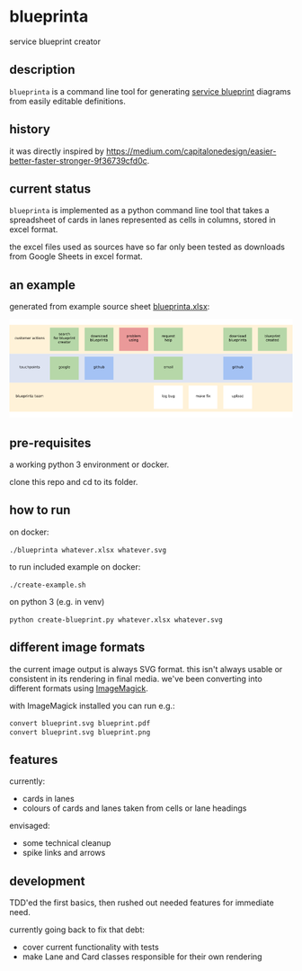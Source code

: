 # blueprinta

service blueprint creator


## description

`blueprinta` is a command line tool for generating [service blueprint](https://en.wikipedia.org/wiki/Service_blueprint) diagrams
from easily editable definitions.


## history

it was directly inspired by https://medium.com/capitalonedesign/easier-better-faster-stronger-9f36739cfd0c.


## current status

`blueprinta` is implemented as a python command line tool that takes a spreadsheet of cards in lanes
represented as cells in columns, stored in excel format.

the excel files used as sources have so far only been tested as downloads from Google Sheets in excel format.


## an example

generated from example source sheet [blueprinta.xlsx](examples/blueprinta.xlsx):

![Blueprinta dogfood Service Blueprint](examples/blueprinta.png)


## pre-requisites

a working python 3 environment or docker.

clone this repo and cd to its folder.


## how to run

on docker:

`./blueprinta whatever.xlsx whatever.svg`

to run included example on docker:

`./create-example.sh`

on python 3 (e.g. in venv)

`python create-blueprint.py whatever.xlsx whatever.svg`


## different image formats

the current image output is always SVG format.  this isn't always usable or consistent in its rendering in final media.  we've been converting into different formats using [ImageMagick](https://imagemagick.org).

with ImageMagick installed you can run e.g.:
```
convert blueprint.svg blueprint.pdf
convert blueprint.svg blueprint.png
```


## features

currently:
- cards in lanes
- colours of cards and lanes taken from cells or lane headings

envisaged:
 - some technical cleanup
 - spike links and arrows


## development

TDD'ed the first basics, then rushed out needed features for immediate need.

currently going back to fix that debt:
- cover current functionality with tests
- make Lane and Card classes responsible for their own rendering

